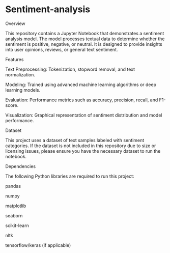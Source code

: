 # Sentiment-analysis
Overview

This repository contains a Jupyter Notebook that demonstrates a sentiment analysis model. The model processes textual data to determine whether the sentiment is positive, negative, or neutral. It is designed to provide insights into user opinions, reviews, or general text sentiment.

Features

Text Preprocessing: Tokenization, stopword removal, and text normalization.

Modeling: Trained using advanced machine learning algorithms or deep learning models.

Evaluation: Performance metrics such as accuracy, precision, recall, and F1-score.

Visualization: Graphical representation of sentiment distribution and model performance.

Dataset

This project uses a dataset of text samples labeled with sentiment categories. If the dataset is not included in this repository due to size or licensing issues, please ensure you have the necessary dataset to run the notebook.

Dependencies

The following Python libraries are required to run this project:

pandas

numpy

matplotlib

seaborn

scikit-learn

nltk

tensorflow/keras (if applicable)
